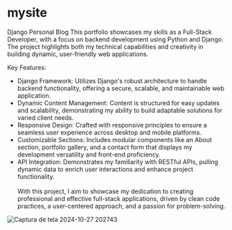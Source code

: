 # mysite
Django Personal Blog
This portfolio showcases my skills as a Full-Stack Developer, with a focus on backend development using Python and Django. The project highlights both my technical capabilities and creativity in building dynamic, user-friendly web applications.

Key Features:

* Django Framework: Utilizes Django's robust architecture to handle backend functionality, offering a secure, scalable, and maintainable web application.
* Dynamic Content Management: Content is structured for easy updates and scalability, demonstrating my ability to build adaptable solutions for varied client needs.
* Responsive Design: Crafted with responsive principles to ensure a seamless user experience across desktop and mobile platforms.
* Customizable Sections: Includes modular components like an About section, portfolio gallery, and a contact form that displays my development versatility and front-end proficiency.
* API Integration: Demonstrates my familiarity with RESTful APIs, pulling dynamic data to enrich user interactions and enhance project functionality. <br> <br>
With this project, I aim to showcase my dedication to creating professional and effective full-stack applications, driven by clean code practices, a user-centered approach, and a passion for problem-solving.

![Captura de tela 2024-10-27 202743](https://github.com/user-attachments/assets/51c65da7-cbf1-40c7-9432-95f9f51dbb03)
